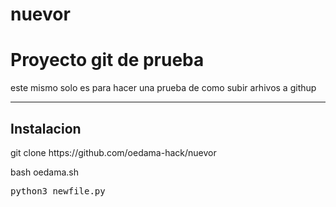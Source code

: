# nuevor
<h1>Proyecto git de prueba</h1>
<p>este mismo solo es para hacer una prueba de como subir
arhivos a githup</p>
<hr>
<h2>Instalacion</h2>
<p>git clone https://github.com/oedama-hack/nuevor</p>
<p>bash oedama.sh</p>
<tt>python3 newfile.py</tt>

